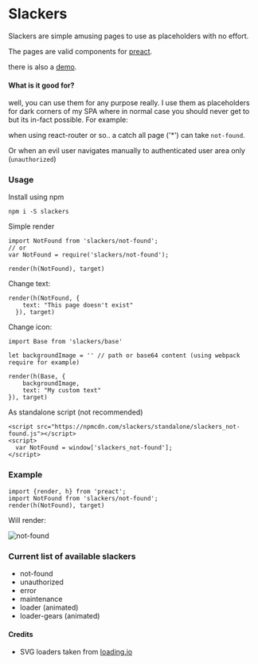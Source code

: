 # Slackers

Slackers are simple amusing pages to use as placeholders with no effort.

The pages are valid components for [preact](https://github.com/developit/preact).


there is also a [demo](https://mrbar42.github.io/slackers).

#### What is it good for? 

well, you can use them for any purpose really.
I use them as placeholders for dark corners of my SPA where in normal
case you should never get to but its in-fact possible.
For example:

when using react-router or so.. a catch all page ('\*') can take `not-found`.

Or when an evil user navigates manually to authenticated user area only (`unauthorized`)

### Usage

Install using npm

    npm i -S slackers 

Simple render

    import NotFound from 'slackers/not-found';
    // or
    var NotFound = require('slackers/not-found');
    
    render(h(NotFound), target)
    
Change text:

    render(h(NotFound, {
        text: "This page doesn't exist"
      }), target)
    
Change icon:

    import Base from 'slackers/base'
    
    let backgroundImage = '' // path or base64 content (using webpack require for example)
    
    render(h(Base, {
        backgroundImage,
        text: "My custom text"
    }), target)

As standalone script (not recommended)

    <script src="https://npmcdn.com/slackers/standalone/slackers_not-found.js"></script>
    <script>
      var NotFound = window['slackers_not-found'];
    </script>


### Example

    import {render, h} from 'preact';
    import NotFound from 'slackers/not-found';
    render(h(NotFound), target)
    
Will render: 

![not-found](https://cloud.githubusercontent.com/assets/12373774/15139233/8931acfc-169d-11e6-9f2c-df302ca214e1.jpg)


### Current list of available slackers

- not-found
- unauthorized
- error
- maintenance
- loader (animated)
- loader-gears (animated)


#### Credits
- SVG loaders taken from [loading.io](http://loading.io/)
